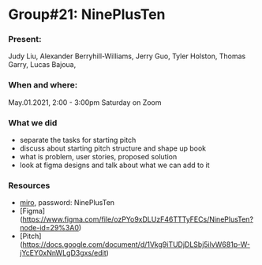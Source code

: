 # Group#21: NinePlusTen

### Present: 
Judy Liu, Alexander Berryhill-Williams, Jerry Guo, Tyler Holston, Thomas Garry, Lucas Bajoua, 

### When and where:
May.01.2021, 2:00 - 3:00pm Saturday on Zoom

### What we did
- separate the tasks for starting pitch
- discuss about starting pitch structure and shape up book
- what is problem, user stories, proposed solution
- look at figma designs and talk about what we can add to it

### Resources
- [miro](https://miro.com/app/board/o9J_lJdxiAU=/), password: NinePlusTen
- [Figma] (https://www.figma.com/file/ozPYo9xDLUzF46TTTyFECs/NinePlusTen?node-id=29%3A0)
- [Pitch] (https://docs.google.com/document/d/1Vkg9iTUDjDLSbj5ilvW681p-W-jYcEY0xNnWLgD3gxs/edit)